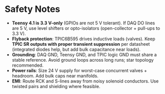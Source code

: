 # Safety Notes

- **Teensy 4.1 is 3.3 V-only** (GPIOs are not 5 V tolerant). If DAQ DO lines are 5 V, use level shifters or opto-isolators (open-collector + pull-ups to 3.3 V).
- **Flyback protection**: TPIC6B595 drives inductive loads (valves). Keep **TPIC SR outputs with proper transient suppression** per datasheet (integrated diodes help, but add bulk capacitance near loads).
- **Grounding**: DAQ GND, Teensy GND, and TPIC logic GND must share a stable reference. Avoid ground loops across long runs; star topology recommended.
- **Power rails**: Size 24 V supply for worst-case concurrent valves + headroom. Add bulk caps near manifolds.
- **EMI**: Route RCK and S-lines away from noisy solenoid conductors. Use twisted pairs and shielding where feasible.
